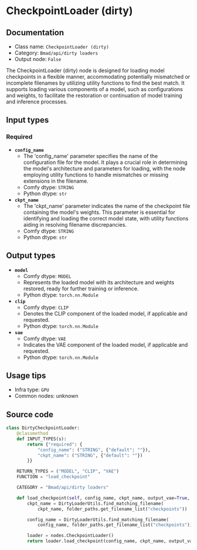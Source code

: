 # CheckpointLoader (dirty)
## Documentation
- Class name: `CheckpointLoader (dirty)`
- Category: `Bmad/api/dirty loaders`
- Output node: `False`

The CheckpointLoader (dirty) node is designed for loading model checkpoints in a flexible manner, accommodating potentially mismatched or incomplete filenames by utilizing utility functions to find the best match. It supports loading various components of a model, such as configurations and weights, to facilitate the restoration or continuation of model training and inference processes.
## Input types
### Required
- **`config_name`**
    - The 'config_name' parameter specifies the name of the configuration file for the model. It plays a crucial role in determining the model's architecture and parameters for loading, with the node employing utility functions to handle mismatches or missing extensions in the filename.
    - Comfy dtype: `STRING`
    - Python dtype: `str`
- **`ckpt_name`**
    - The 'ckpt_name' parameter indicates the name of the checkpoint file containing the model's weights. This parameter is essential for identifying and loading the correct model state, with utility functions aiding in resolving filename discrepancies.
    - Comfy dtype: `STRING`
    - Python dtype: `str`
## Output types
- **`model`**
    - Comfy dtype: `MODEL`
    - Represents the loaded model with its architecture and weights restored, ready for further training or inference.
    - Python dtype: `torch.nn.Module`
- **`clip`**
    - Comfy dtype: `CLIP`
    - Denotes the CLIP component of the loaded model, if applicable and requested.
    - Python dtype: `torch.nn.Module`
- **`vae`**
    - Comfy dtype: `VAE`
    - Indicates the VAE component of the loaded model, if applicable and requested.
    - Python dtype: `torch.nn.Module`
## Usage tips
- Infra type: `GPU`
- Common nodes: unknown


## Source code
```python
class DirtyCheckpointLoader:
    @classmethod
    def INPUT_TYPES(s):
        return {"required": {
            "config_name": ("STRING", {"default": ""}),
            "ckpt_name": ("STRING", {"default": ""})
        }}

    RETURN_TYPES = ("MODEL", "CLIP", "VAE")
    FUNCTION = "load_checkpoint"

    CATEGORY = "Bmad/api/dirty loaders"

    def load_checkpoint(self, config_name, ckpt_name, output_vae=True, output_clip=True):
        ckpt_name = DirtyLoaderUtils.find_matching_filename(
            ckpt_name, folder_paths.get_filename_list("checkpoints"))

        config_name = DirtyLoaderUtils.find_matching_filename(
            config_name, folder_paths.get_filename_list("checkpoints"))

        loader = nodes.CheckpointLoader()
        return loader.load_checkpoint(config_name, ckpt_name, output_vae, output_clip)

```
